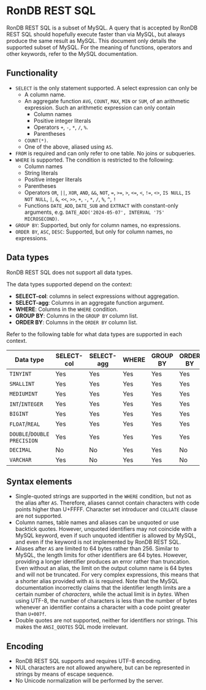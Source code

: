 # RonDB REST SQL

RonDB REST SQL is a subset of MySQL.
A query that is accepted by RonDB REST SQL should hopefully execute faster than via MySQL, but always produce the same result as MySQL.
This document only details the supported subset of MySQL.
For the meaning of functions, operators and other keywords, refer to the MySQL documentation.

## Functionality

- `SELECT` is the only statement supported. A select expression can only be
  - A column name.
  - An aggregate function `AVG`, `COUNT`, `MAX`, `MIN` or `SUM`, of an arithmetic expression. Such an arithmetic expression can only contain
    - Column names
    - Positive integer literals
    - Operators `+`, `-`, `*`, `/`, `%`.
    - Parentheses
  - `COUNT(*)`.
  - One of the above, aliased using `AS`.
- `FROM` is required and can only refer to one table. No joins or subqueries.
- `WHERE` is supported. The condition is restricted to the following:
  - Column names
  - String literals
  - Positive integer literals
  - Parentheses
  - Operators `OR`, `||`, `XOR`, `AND`, `&&`, `NOT`, `=`, `>=`, `>`, `<=`, `<`, `!=`, `<>`, `IS NULL`, `IS NOT NULL`, `|`, `&`, `<<`, `>>`, `+`, `-`, `*`, `/`, `%`, `^`, `!`
  - Functions `DATE_ADD`, `DATE_SUB` and `EXTRACT` with constant-only arguments, e.g. `DATE_ADD('2024-05-07', INTERVAL '75' MICROSECOND)`.
- `GROUP BY`: Supported, but only for column names, no expressions.
- `ORDER BY`, `ASC`, `DESC`: Supported, but only for column names, no expressions.

## Data types

RonDB REST SQL does not support all data types.

The data types supported depend on the context:
- **SELECT-col**: columns in select expressions without aggregation.
- **SELECT-agg**: Columns in an aggregate function argument.
- **WHERE**: Columns in the `WHERE` condition.
- **GROUP BY**: Columns in the `GROUP BY` column list.
- **ORDER BY**: Columns in the `ORDER BY` column list.

Refer to the following table for what data types are supported in each context.

| Data type                   | **SELECT-col** | **SELECT-agg** | **WHERE** | **GROUP BY** | **ORDER BY** |
| --------------------------- | -------------- | -------------- | --------- | ------------ | ------------ |
| `TINYINT`                   | Yes            | Yes            | Yes       | Yes          | Yes          |
| `SMALLINT`                  | Yes            | Yes            | Yes       | Yes          | Yes          |
| `MEDIUMINT`                 | Yes            | Yes            | Yes       | Yes          | Yes          |
| `INT`/`INTEGER`             | Yes            | Yes            | Yes       | Yes          | Yes          |
| `BIGINT`                    | Yes            | Yes            | Yes       | Yes          | Yes          |
| `FLOAT`/`REAL`              | Yes            | Yes            | Yes       | Yes          | Yes          |
| `DOUBLE`/`DOUBLE PRECISION` | Yes            | Yes            | Yes       | Yes          | Yes          |
| `DECIMAL`                   | No             | No             | Yes       | Yes          | No           |
| `VARCHAR`                   | Yes            | No             | Yes       | Yes          | No           |

## Syntax elements

- Single-quoted strings are supported in the `WHERE` condition, but not as the alias after `AS`.
  Therefore, aliases cannot contain characters with code points higher than U+FFFF.
  Character set introducer and `COLLATE` clause are not supported.
- Column names, table names and aliases can be unquoted or use backtick quotes.
  However, unquoted identifiers may not coincide with a MySQL keyword, even if
  such unquoted identifier is allowed by MySQL, and even if the keyword is not
  implemented by RonDB REST SQL.
- Aliases after `AS` are limited to 64 bytes rather than 256. Similar to MySQL,
  the length limits for other identifiers are 64 bytes. However, providing a
  longer identifier produces an error rather than truncation. Even without an
  alias, the limit on the output column name is 64 bytes and will not be
  truncated. For very complex expressions, this means that a shorter alias
  provided with `AS` is required. Note that the MySQL documentation incorrectly
  claims that the identifier length limits are a certain number of *characters*,
  while the actual limit is in *bytes*. When using UTF-8, the number of
  characters is less than the number of bytes whenever an identifier contains a
  character with a code point greater than `U+007f`.
- Double quotes are not supported, neither for identifiers nor strings.
  This makes the `ANSI_QUOTES` SQL mode irrelevant.

## Encoding

- RonDB REST SQL supports and requires UTF-8 encoding.
- NUL characters are not allowed anywhere, but can be represented in strings by means of escape sequence.
- No Unicode normalization will be performed by the server.
